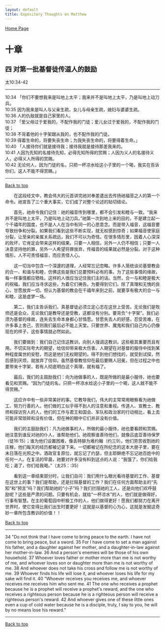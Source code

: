 ```yaml
---
layout: default
title: Expository Thoughts on Matthew
---
```

[ Home Page ]({{site.baseurl}}/index) <br>

<a name="0"></a>
# 十章 

## 四 对第一批基督徒传道人的鼓励

太10:34-42

***

10:34 「你们不要想我来是叫地上太平；我来并不是叫地上太平，乃是叫地上动刀兵。<br>
10:35 因为我来是叫人与父亲生疏，女儿与母亲生疏，媳妇与婆婆生疏。<br>
10:36 人的仇敌就是自己家里的人。<br>
10:37 「爱父母过于爱我的，不配作我的门徒；爱儿女过于爱我的，不配作我的门徒；<br>
10:38 不背着他的十字架跟从我的，也不配作我的门徒。<br>
10:39 得着生命的，将要失丧生命；为我失丧生命的，将要得着生命。」<br>
10:40 「人接待你们就是接待我；接待我就是接待那差我来的。<br>
10:41 人因为先知的名接待先知，必得先知所得的赏赐；人因为义人的名接待义人，必得义人所得的赏赐。<br>
10:42 无论何人，因为门徒的名，只把一杯凉水给这小子里的一个喝，我实在告诉你们，这人不能不得赏赐。」<br>

***

[Back to top](#0)

&emsp;&emsp;在这段经文中，教会伟大的元首讲完祂对奉差遣出去传扬祂福音之人的第一个命令。祂宣告了三个重大事实，它们成了对整个论述的贴切结论。

&emsp;&emsp;首先，祂命令我们记住：祂的福音传到哪里，都不会引发和睦与一致。“我来并不是叫地上太平，乃是叫地上动刀兵。”祂第一次到地上来的目的，不是建立起一个千禧年的国度，也不是人人在当中有同一的心思意念。而是带入福音，这福音要导致纷争和分裂。如果我们看到这些不断实现，就无权感到惊奇；如果福音使家庭分裂，让至亲的亲属关系疏远，我们不可以为奇怪。在很多情形里，因着人心深深的败坏，它肯定会带来这样的结果。只要一人相信，另外一人仍不相信；只要一人决意坚持他的罪，另外一人希望将罪放弃，传福音的结果就必然是分裂。对于这种情形，人不可责怪福音，而应责怪人心。

&emsp;&emsp;这一切当中包含一个深邃的道理，人经常忘记忽略。许多人笼统谈论基督教会的合一、和谐与和睦，仿佛这些是我们总要预料必有的事。为了这些事情的缘故，每一样事情都应牺牲。这样的人很应当记住我们主的话。当然，合一与和睦是极大的祝福，我们应当寻求这些，为着它们祷告。为要得到它们，除了真理和无愧的良心，甘愿放弃一切。但认为基督的教会在千禧年来到之前，就要享有极大的合一与和睦，这是虚梦一场。

&emsp;&emsp;第二，我们主告诉我们，真基督徒必须立定心志在这世上受苦。无论我们是牧师还是会众，无论我们是教导还是受教，这都没有分别。要背负“十字架”。我们必须为基督的缘故，连失去生命本身都心甘情愿。甘愿失去人的好感，忍受苦难，在许多事上舍己，否则我们最后必不能上天堂。只要世界、魔鬼和我们自己内心仍像现在的样子，这些事情就必然如此。

&emsp;&emsp;我们要做到：我们自己记住这教训，向别人强调这教训，这些极其重要而且有用。不切实际夸大的期望，给信仰带来极大伤害。人期望在对基督的服侍中找到某种程度属世的安慰，而这是他们无权期望的。得不到他们想找的，就受到试探，然后感到厌烦，就放弃了信仰。虽然基督教信仰在最后要赐人冠冕，但在过程之中也要带来十字架，若有人彻底明白这个真理，就有福了。

&emsp;&emsp;最后，我们的主鼓励我们：向为祂做事的人，既是所做的是最小服侍，祂也要看见和赏赐。“因为门徒的名，只把一杯凉水给这小子里的一个喝，这人就不能不得赏赐。”

&emsp;&emsp;这应许中有一些非常美好的事。它教导我们，伟大的主常常用眼察看为祂做工、努力行善的人。他们做的工似乎得不到人的注意和重视。传道人、宣教士、教师和探访穷人的人，他们的工作与君王和国会、军队和政治家的行动相比，看上去可能非常琐碎和没有价值，但在神的眼中它们并非没有价值。

&emsp;&emsp;我们的主鼓励我们：凡为祂做事的人，所做的最小服侍，祂也要看顾和赏赐。祂注意到谁反对祂的仆人，谁帮助他们。祂观察谁善待他们，就像吕底亚善待保罗（徒16:15）；谁为他们设置困难，像丢特腓为难约翰（约三9）。他们劳苦收割祂的庄稼，他们每天的经历都被记录下来。一切都被记在所纪念的这本大册子里，要在末日落在光照之中。酒政官复原位，就忘记了约瑟，但主耶稣绝不忘记祂百姓中的任何一人。在复活的早晨，祂要对许多没有料到这点的人说：“我饿了，你们给我吃；渴了，你们给我喝。”（太25：:35）

&emsp;&emsp;看到这一章结束部分时，让我们自问：我们用什么眼光看待基督的工作、基督在这世上的事？我们是帮助，还是拦阻基督的工作？我们在任何方面帮助主的“先知”和“预言”吗？我们帮助祂的“小子”吗？我们拦阻祂的工人，还是向他们欢呼鼓励呢？这些是严肃的问题。只要有机会，就给“一杯凉水”的人，他们就是做得好，行事有智慧。在主的葡萄园中积极工作的人，他们做得更好！愿我们都努力在离开世界时，使它变得比我们出生时要更好！这就是以基督的心为心，这就是发掘这奇妙一章所包含教训的价值！！

[Back to top](#0)

***

34 "Do not think that I have come to bring peace to the earth. I have not come to bring peace, but a sword. 35 For I have come to set a man against his father, and a daughter against her mother, and a daughter-in-law against her mother-in-law. 36 And a person's enemies will be those of his own household. 37 Whoever loves father or mother more than me is not worthy of me, and whoever loves son or daughter more than me is not worthy of me. 38 And whoever does not take his cross and follow me is not worthy of me. 39 Whoever finds his life will lose it, and whoever loses his life for my sake will find it. 40 "Whoever receives you receives me, and whoever receives me receives him who sent me. 41 The one who receives a prophet because he is a prophet will receive a prophet's reward, and the one who receives a righteous person because he is a righteous person will receive a righteous person's reward. 42 And whoever gives one of these little ones even a cup of cold water because he is a disciple, truly, I say to you, he will by no means lose his reward."

***

[Back to top](#0)
